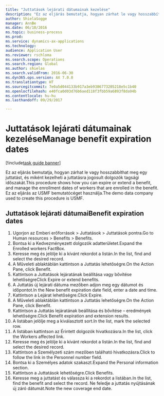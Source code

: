 ```yaml
--- 
title: "Juttatások lejárati dátumainak kezelése"
description: "Ez az eljárás bemutatja, hogyan zárhat le vagy hosszabbíthat meg egy juttatást, és miként kezelheti a juttatásra jogosult dolgozók tagsági időszakát."
author: ShielaSogge
manager: AnnBe
ms.date: 06/10/2016
ms.topic: business-process
ms.prod: 
ms.service: dynamics-ax-applications
ms.technology: 
audience: Application User
ms.reviewer: rschloma
ms.search.scope: Operations
ms.search.region: Global
ms.author: shielas
ms.search.validFrom: 2016-06-30
ms.dyn365.ops.version: AX 7.0.0
ms.translationtype: HT
ms.sourcegitcommit: 7e0a5d044133b917a3eb9386773205218e5c1b40
ms.openlocfilehash: e40fca0d03d76b6aed118f3fbb59a6893f8da94b
ms.contentlocale: hu-hu
ms.lasthandoff: 09/29/2017

---
```

# <a name="manage-benefit-expiration-dates"></a><span data-ttu-id="149c8-103">Juttatások lejárati dátumainak kezelése</span><span class="sxs-lookup"><span data-stu-id="149c8-103">Manage benefit expiration dates</span></span>

[!include[task guide banner](../../includes/task-guide-banner.md)]

<span data-ttu-id="149c8-104">Ez az eljárás bemutatja, hogyan zárhat le vagy hosszabbíthat meg egy juttatást, és miként kezelheti a juttatásra jogosult dolgozók tagsági időszakát.</span><span class="sxs-lookup"><span data-stu-id="149c8-104">This procedure shows how you can expire or extend a benefit, and manage the enrollment dates of workers that are enrolled in the benefit.</span></span> <span data-ttu-id="149c8-105">Ez az eljárás az USMF bemutatócéget használja.</span><span class="sxs-lookup"><span data-stu-id="149c8-105">The demo data company used to create this procedure is USMF.</span></span>


## <a name="benefit-expiration-dates"></a><span data-ttu-id="149c8-106">Juttatások lejárati dátumai</span><span class="sxs-lookup"><span data-stu-id="149c8-106">Benefit expiration dates</span></span>
1. <span data-ttu-id="149c8-107">Ugorjon az Emberi erőforrások > Juttatások > Juttatások pontra.</span><span class="sxs-lookup"><span data-stu-id="149c8-107">Go to Human resources > Benefits > Benefits.</span></span>
2. <span data-ttu-id="149c8-108">Bontsa ki a Kedvezményezett dolgozók adatterületet.</span><span class="sxs-lookup"><span data-stu-id="149c8-108">Expand the Enrolled workers FactBox.</span></span>
3. <span data-ttu-id="149c8-109">Keresse meg és jelölje ki a kívánt rekordot a listán.</span><span class="sxs-lookup"><span data-stu-id="149c8-109">In the list, find and select the desired record.</span></span>
4. <span data-ttu-id="149c8-110">A Műveleti ablaktáblán kattintson a Juttatás lehetőségre.</span><span class="sxs-lookup"><span data-stu-id="149c8-110">On the Action Pane, click Benefit.</span></span>
5. <span data-ttu-id="149c8-111">Kattintson a Juttatások lejáratának beállítása vagy bővítése lehetőségre</span><span class="sxs-lookup"><span data-stu-id="149c8-111">Click Expire or extend benefits.</span></span>
6. <span data-ttu-id="149c8-112">A Juttatás új lejárati dátuma mezőben adjon meg egy dátumot és időpontot.</span><span class="sxs-lookup"><span data-stu-id="149c8-112">In the New benefit expiration date field, enter a date and time.</span></span>
7. <span data-ttu-id="149c8-113">Kattintson a Lejárat lehetőségre.</span><span class="sxs-lookup"><span data-stu-id="149c8-113">Click Expire.</span></span>
8. <span data-ttu-id="149c8-114">A Műveleti ablaktáblán kattintson a Juttatás lehetőségre.</span><span class="sxs-lookup"><span data-stu-id="149c8-114">On the Action Pane, click Benefit.</span></span>
9. <span data-ttu-id="149c8-115">Kattintson a Juttatás lejáratának beállítása és bővítése – eredmények lehetőségre.</span><span class="sxs-lookup"><span data-stu-id="149c8-115">Click Benefit expiration and extension results.</span></span>
10. <span data-ttu-id="149c8-116">A listában jelölje meg a kiválasztott sort.</span><span class="sxs-lookup"><span data-stu-id="149c8-116">In the list, mark the selected row.</span></span>
11. <span data-ttu-id="149c8-117">A listában kattintson az Érintett dolgozók hivatkozásra.</span><span class="sxs-lookup"><span data-stu-id="149c8-117">In the list, click the Workers affected link.</span></span>
12. <span data-ttu-id="149c8-118">Keresse meg és jelölje ki a kívánt rekordot a listán.</span><span class="sxs-lookup"><span data-stu-id="149c8-118">In the list, find and select the desired record.</span></span>
13. <span data-ttu-id="149c8-119">Kattintson a Személyzeti szám mezőben található hivatkozásra.</span><span class="sxs-lookup"><span data-stu-id="149c8-119">Click to follow the link in the Personnel number field.</span></span>
14. <span data-ttu-id="149c8-120">Bontsa ki a Személyes adatok szakaszt.</span><span class="sxs-lookup"><span data-stu-id="149c8-120">Expand the Personal information section.</span></span>
15. <span data-ttu-id="149c8-121">Kattintson a Juttatások lehetőségre.</span><span class="sxs-lookup"><span data-stu-id="149c8-121">Click Benefits.</span></span>
16. <span data-ttu-id="149c8-122">Keresse meg a juttatást és válassza ki a rekordot a listában.</span><span class="sxs-lookup"><span data-stu-id="149c8-122">In the list, find the benefit and select the record.</span></span> <span data-ttu-id="149c8-123">Ne feledje a juttatás nyújtásának új záró dátumát.</span><span class="sxs-lookup"><span data-stu-id="149c8-123">Note the new coverage end date.</span></span>


